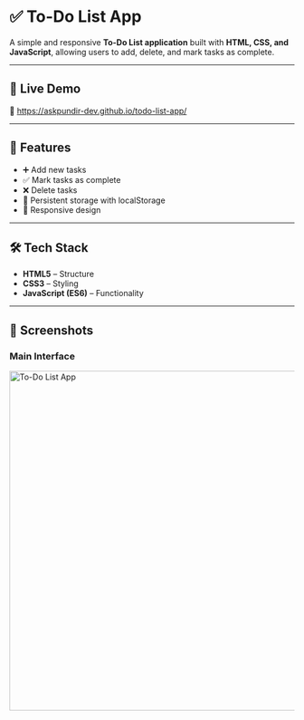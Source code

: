 # ✅ To-Do List App  

A simple and responsive **To-Do List application** built with **HTML, CSS, and JavaScript**, allowing users to add, delete, and mark tasks as complete.  

---

## 🚀 Live Demo  
🔗 https://askpundir-dev.github.io/todo-list-app/

---

## 📌 Features  
- ➕ Add new tasks  
- ✅ Mark tasks as complete  
- ❌ Delete tasks  
- 💾 Persistent storage with localStorage  
- 📱 Responsive design  

---

## 🛠️ Tech Stack  
- **HTML5** – Structure  
- **CSS3** – Styling  
- **JavaScript (ES6)** – Functionality  

---

## 📸 Screenshots  

### Main Interface  
<img src="screenshots/main.png" alt="To-Do List App" width="600"/>

